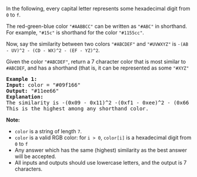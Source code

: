 <div><p>In the following, every capital letter represents some hexadecimal digit from <code>0</code> to <code>f</code>.</p>

<p>The red-green-blue color <code>"#AABBCC"</code>&nbsp;can be written&nbsp;as&nbsp;<code>"#ABC"</code> in&nbsp;shorthand.&nbsp; For example, <code>"#15c"</code> is shorthand for the color <code>"#1155cc"</code>.</p>

<p>Now, say the similarity between two colors <code>"#ABCDEF"</code> and <code>"#UVWXYZ"</code> is <code>-(AB - UV)^2 -&nbsp;(CD - WX)^2 -&nbsp;(EF - YZ)^2</code>.</p>

<p>Given the color <code>"#ABCDEF"</code>, return a 7 character color&nbsp;that is most similar to <code>#ABCDEF</code>, and has a shorthand (that is, it can be represented as some <code>"#XYZ"</code></p>

<pre><strong>Example 1:</strong>
<strong>Input:</strong> color = "#09f166"
<strong>Output:</strong> "#11ee66"
<strong>Explanation: </strong> 
The similarity is -(0x09 - 0x11)^2 -(0xf1 - 0xee)^2 - (0x66 - 0x66)^2 = -64 -9 -0 = -73.
This is the highest among any shorthand color.
</pre>

<p><strong>Note:</strong></p>

<ul>
	<li><code>color</code> is a string of length <code>7</code>.</li>
	<li><code>color</code> is a valid RGB color: for <code>i &gt; 0</code>, <code>color[i]</code> is a hexadecimal digit from <code>0</code> to <code>f</code></li>
	<li>Any answer which has the same (highest)&nbsp;similarity as the best answer will be accepted.</li>
	<li>All inputs and outputs should use lowercase letters, and the output is 7 characters.</li>
</ul>
</div>